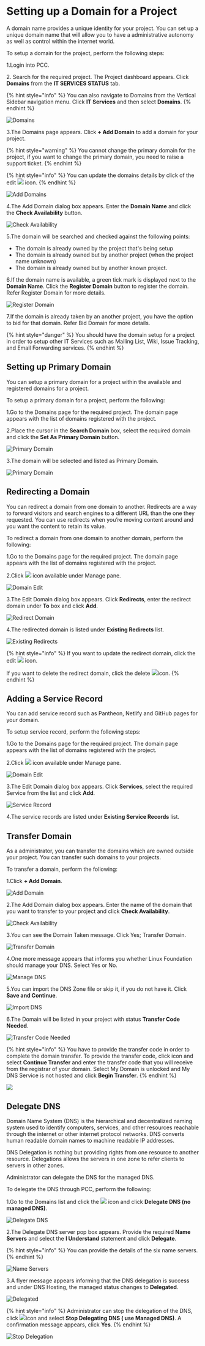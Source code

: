# Setting up a Domain for a Project

A domain name provides a unique identity for your project. You can set up a unique domain name that will allow you to have a administrative autonomy as well as control within the internet world.

To setup a domain for the project, perform the following steps:

1.Login into PCC.

2\. Search for the required project. The Project dashboard appears. Click **Domains** from the **IT SERVICES STATUS** tab.

{% hint style="info" %}
You can also navigate to Domains from the Vertical Sidebar navigation menu. Click **IT Services** and then select **Domains**.
{% endhint %}

![Domains](https://files.gitbook.com/v0/b/gitbook-28427.appspot.com/o/assets%2F-MT\_pAMg4FUQlUpKbPvg%2F-MT\_rmVZSziEvGzFp9Kv%2F-MT\_u0bLDwGRoXIxgdIK%2FDomain.png?alt=media\&token=64a65e29-115b-4362-aae2-77fc3c918653)

3.The Domains page appears. Click **+ Add Domain** to add a domain for your project.

{% hint style="warning" %}
You cannot change the primary domain for the project, if you want to change the primary domain, you need to raise a support ticket.
{% endhint %}

{% hint style="info" %}
You can update the domains details by click of the edit ![](<../../.gitbook/assets/Edit\_Icon (1).png>) icon.
{% endhint %}

![Add Domains](https://files.gitbook.com/v0/b/gitbook-28427.appspot.com/o/assets%2F-MT\_pAMg4FUQlUpKbPvg%2F-MTin-ZAqZqONnTCyC3a%2F-MTing7k6on25NDZh28K%2FAdd\_Domains.png?alt=media\&token=30943d97-7cc3-4bc2-aa35-69d238302653)

4.The Add Domain dialog box appears. Enter the **Domain Name** and click the **Check Availability** button.

![Check Availability](https://files.gitbook.com/v0/b/gitbook-28427.appspot.com/o/assets%2F-MT\_pAMg4FUQlUpKbPvg%2F-MTin-ZAqZqONnTCyC3a%2F-MTip4uolbShNoYWNHIm%2FAdd\_Domains\_Dialog.png?alt=media\&token=94830d3a-b3b4-4098-aec4-3a78686e398e)

5.The domain will be searched and checked against the following points:

* The domain is already owned by the project that's being setup
* The domain is already owned but by another project (when the project name unknown)
* The domain is already owned but by another known project.

6.If the domain name is available, a green tick mark is displayed next to the **Domain Name**. Click the **Register Domain** button to register the domain. Refer Register Domain for more details.

![Register Domain](https://gblobscdn.gitbook.com/assets%2F-MEMVgDuxi7j4ZpeENUY%2F-MKV83M2RA5cwHGboqCZ%2F-MKV9Lcayqjh66ZZqTZF%2FRegister\_Domain.png?alt=media\&token=90354b3d-75a2-4e5c-a06f-e85c9334b549)

7.If the domain is already taken by an another project, you have the option to bid for that domain. Refer Bid Domain for more details.

{% hint style="danger" %}
You should have the domain setup for a project in order to setup other IT Services such as Mailing List, Wiki, Issue Tracking, and Email Forwarding services.
{% endhint %}

## Setting up Primary Domain

You can setup a primary domain for a project within the available and registered domains for a project.

To setup a primary domain for a project, perform the following:

1.Go to the Domains page for the required project. The domain page appears with the list of domains registered with the project.

2.Place the cursor in the **Search Domain** box, select the required domain and click the **Set As Primary Domain** button.

![Primary Domain](https://files.gitbook.com/v0/b/gitbook-28427.appspot.com/o/assets%2F-MT\_pAMg4FUQlUpKbPvg%2F-MWwUssFfB-IYmgmrp\_F%2F-MWxauBMGJENhEbD\_xRo%2FPD.png?alt=media\&token=ffe9591f-6233-4607-9ccd-425c9af91461)

3.The domain will be selected and listed as Primary Domain.

![Primary Domain](https://files.gitbook.com/v0/b/gitbook-28427.appspot.com/o/assets%2F-MT\_pAMg4FUQlUpKbPvg%2F-MWxb5zIJ2W0qiicBlTj%2F-MWxdWFxDY7yV9CAJZ3M%2FPD1.png?alt=media\&token=1c747322-20c9-46db-a0c7-fd1276c36ee0)

## Redirecting a Domain

You can redirect a domain from one domain to another. Redirects are a way to forward visitors and search engines to a different URL than the one they requested. You can use redirects when you’re moving content around and you want the content to retain its value.

To redirect a domain from one domain to another domain, perform the following:

1.Go to the Domains page for the required project. The domain page appears with the list of domains registered with the project.

2.Click ![](<../../.gitbook/assets/Edit\_Icon (1).png>) icon available under Manage pane.

![Domain Edit](https://files.gitbook.com/v0/b/gitbook-28427.appspot.com/o/assets%2F-MT\_pAMg4FUQlUpKbPvg%2F-MWxfVJJ8Aw7DVZuty6g%2F-MWxgJiGY3AwTtFjyqvO%2FPD2.png?alt=media\&token=c9ed8ae6-3f35-4263-b2f5-84f6668d34b2)

3.The Edit Domain dialog box appears. Click **Redirects**, enter the redirect domain under **To** box and click **Add**.

![Redirect Domain](https://files.gitbook.com/v0/b/gitbook-28427.appspot.com/o/assets%2F-MT\_pAMg4FUQlUpKbPvg%2F-MWxfVJJ8Aw7DVZuty6g%2F-MWxh1mxMS7e10isWSZM%2FRedirect.png?alt=media\&token=9f8e04ae-1b83-4f80-bda8-b1c30630a558)

4.The redirected domain is listed under **Existing Redirects** list.

![Existing Redirects](https://files.gitbook.com/v0/b/gitbook-28427.appspot.com/o/assets%2F-MT\_pAMg4FUQlUpKbPvg%2F-MWxfVJJ8Aw7DVZuty6g%2F-MWxhggsSf5xHvfVJBxp%2FRedirect%20list.png?alt=media\&token=8ff52979-ef42-4f30-a672-c5199c027f7a)

{% hint style="info" %}
If you want to update the redirect domain, click the edit ![](https://firebasestorage.googleapis.com/v0/b/gitbook-28427.appspot.com/o/assets%2F-MEMVgDuxi7j4ZpeENUY%2F-MM5xnjpN8WpKRQNMhoB%2F-MM6--zBsx-WX59K-\_f2%2FEdit\_Icon.png?alt=media\&token=45d97d4b-7210-4aad-b63c-69fb7cd4a0b8) icon.

If you want to delete the redirect domain, click the delete ![](https://firebasestorage.googleapis.com/v0/b/gitbook-28427.appspot.com/o/assets%2F-MEMVgDuxi7j4ZpeENUY%2F-MM68gfssQOeiPjEn5N-%2F-MM6BgQGPg8oZgOkzO6V%2FDelete\_Icon.png?alt=media\&token=3979bb20-b3a3-48f9-9401-de50ca82a6a3)icon.
{% endhint %}

## Adding a Service Record

You can add service record such as Pantheon, Netlify and GitHub pages for your domain.

To setup service record, perform the following steps:

1.Go to the Domains page for the required project. The domain page appears with the list of domains registered with the project.

2.Click ![](<../../.gitbook/assets/Edit\_Icon (1).png>) icon available under Manage pane.

![Domain Edit](https://files.gitbook.com/v0/b/gitbook-28427.appspot.com/o/assets%2F-MT\_pAMg4FUQlUpKbPvg%2F-MWxfVJJ8Aw7DVZuty6g%2F-MWxgJiGY3AwTtFjyqvO%2FPD2.png?alt=media\&token=c9ed8ae6-3f35-4263-b2f5-84f6668d34b2)

3.The Edit Domain dialog box appears. Click **Services**, select the required Service from the list and click **Add**.

![Service Record](https://files.gitbook.com/v0/b/gitbook-28427.appspot.com/o/assets%2F-MT\_pAMg4FUQlUpKbPvg%2F-MWxiMnaD6guNOw-2tVT%2F-MWxmK2NbWQZPCpPwovf%2FService.png?alt=media\&token=fcb9f51b-aa84-450e-8cd3-1ebb6303c6c9)

4.The service records are listed under **Existing Service Records** list.

## Transfer Domain

As a administrator, you can transfer the domains which are owned outside your project. You can transfer such domains to your projects.&#x20;

To transfer a domain, perform the following:

1.Click **+ Add Domain**.&#x20;

![Add Domain](<../../.gitbook/assets/Add\_Domain (1).png>)

2.The Add Domain dialog box appears. Enter the name of the domain that you want to transfer to your project and click **Check Availability**.&#x20;

![Check Availability](<../../.gitbook/assets/Add\_d (1).png>)

3.You can see the Domain Taken message.  Click Yes; Transfer Domain. &#x20;

![Transfer Domain ](<../../.gitbook/assets/Domain\_Taken (1).png>)

4.One more message appears that informs you whether Linux Foundation should manage your DNS. Select Yes or No.&#x20;

![Manage DNS](../../.gitbook/assets/Manage.png)

5.You can import the DNS Zone file or skip it, if you do not have it. Click **Save and Continue**.&#x20;

![Import DNS](<../../.gitbook/assets/DNS Skip.png>)

6.The Domain will be listed in your project with status **Transfer Code Needed**.

![Transfer Code Needed](<../../.gitbook/assets/Domain\_Not (1).png>)

{% hint style="info" %}
You have to provide the transfer code in order to complete the domain transfer. To provide the transfer code, click icon and select **Continue Transfer** and enter the transfer code that you will receive from the registrar of your domain. Select My Domain is unlocked and My DNS Service is not hosted and click **Begin Transfer**.&#x20;
{% endhint %}

![](../../.gitbook/assets/Transfer.gif)

## Delegate DNS

Domain Name System (DNS) is the hierarchical and decentralized naming system used to identify computers, services, and other resources reachable through the internet or other internet protocol networks. DNS converts human readable domain names to machine readable IP addresses.&#x20;

DNS Delegation is nothing but providing rights from one resource to another resource. Delegations allows the servers in one zone to refer clients to servers in other zones.

Administrator can delegate the DNS for the managed DNS.&#x20;

To delegate the DNS through PCC, perform the following:

1.Go to the Domains list and click the ![](../../.gitbook/assets/Dot\_Icon.png) icon and click **Delegate DNS (no managed DNS)**.&#x20;

![Delegate DNS](../../.gitbook/assets/DNS.png)

2.The Delegate DNS server pop box appears. Provide the required **Name Servers** and select the **I Understand** statement and click **Delegate**.&#x20;

{% hint style="info" %}
You can provide the details of the six name servers.&#x20;
{% endhint %}

![Name Servers ](../../.gitbook/assets/Name\_Servers.png)

3.A flyer message appears informing that the DNS delegation is success and under DNS Hosting, the managed status changes to **Delegated**.&#x20;

![Delegated](../../.gitbook/assets/Delegated.png)

{% hint style="info" %}
Administrator can stop the delegation of the DNS, click ![](../../.gitbook/assets/Dot\_Icon.png)icon and select **Stop Delegating DNS ( use Managed DNS)**. A confirmation message appears, click **Yes**.&#x20;
{% endhint %}

![Stop Delegation](../../.gitbook/assets/Stop.gif)

